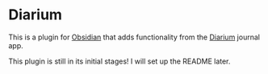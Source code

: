 # Diarium

This is a plugin for [Obsidian](https://obsidian.md) that adds functionality from the [Diarium](https://diariumapp.com/) journal app.

This plugin is still in its initial stages! I will set up the README later.
